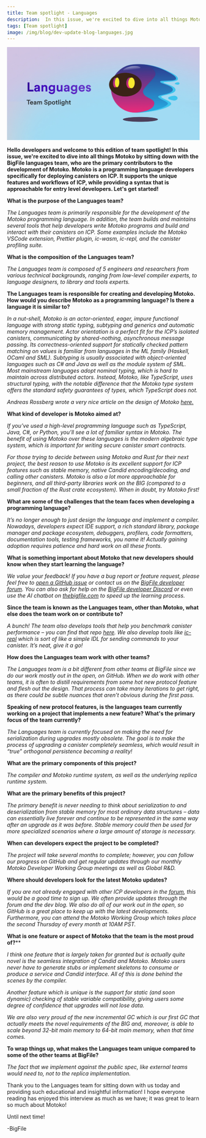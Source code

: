 ```yaml
---
title: Team spotlight - Languages
description:  In this issue, we're excited to dive into all things Motoko by sitting down with the BigFile languages team, who are the primary contributors to the development of Motoko.
tags: [Team spotlight]
image: /img/blog/dev-update-blog-languages.jpg
---
```


![Languages team spotlight](../../static/img/blog/dev-update-blog-languages.jpg)

**Hello developers and welcome to this edition of team spotlight! In this issue, we're excited to dive into all things Motoko by sitting down with the BigFile languages team, who are the primary contributors to the development of Motoko. Motoko is a programming language developers specifically for deploying canisters on ICP. It supports the unique features and workflows of ICP, while providing a syntax that is approachable for entry level developers. Let's get started!**

**What is the purpose of the Languages team?** 

*The Languages team is primarily responsible for the development of the Motoko programming language. In addition, the team builds and maintains several tools that help developers write Motoko programs and build and interact with their canisters on ICP. Some examples include the Motoko VSCode extension, Prettier plugin, ic-wasm, ic-repl, and the canister profiling suite.*
 
**What is the composition of the Languages team?**

*The Languages team is composed of 5 engineers and researchers from various technical backgrounds, ranging from low-level compiler experts, to language designers, to library and tools experts.*

**The Languages team is responsible for creating and developing Motoko. How would you describe Motoko as a programming language? Is there a language it is similar to?**

*In a nut-shell, Motoko is an actor-oriented, eager, impure functional language with strong static typing, subtyping and generics and automatic memory management. Actor orientation is a perfect fit for the ICP’s isolated canisters, communicating by shared-nothing, asynchronous message passing. Its correctness-oriented support for statically checked pattern matching on values is familiar from languages in the ML family (Haskell, OCaml and SML). Subtyping is usually associated with object-oriented languages such as C# and Java as well as the module system of SML. Most mainstream languages adopt nominal typing, which  is hard to maintain across distributed actors. Instead, Motoko, like TypeScript, uses structural typing, with the notable difference that the Motoko type system offers the standard safety guarantees of types, which TypeScript does not.*

*Andreas Rossberg wrote a very nice article on the design of Motoko [here.](https://stackoverflow.blog/2020/08/24/motoko-the-language-that-turns-the-web-into-a-computer)*

**What kind of developer is Motoko aimed at?**

*If you’ve used a high-level programming language such as TypeScript, Java, C#, or Python, you’ll see a lot of familiar syntax in Motoko. The benefit of using Motoko over these languages is the modern algebraic type system, which is important for writing secure canister smart contracts.*

*For those trying to decide between using Motoko and Rust for their next project, the best reason to use Motoko is its excellent support for ICP features such as stable memory, native Candid encoding/decoding, and calling other canisters. Motoko is also a lot more approachable for beginners, and all third-party libraries work on the BIG (compared to a small fraction of the Rust crate ecosystem). When in doubt, try Motoko first!*

**What are some of the challenges that the team faces when developing a programming language?**

*It’s no longer enough to just design the language and implement a compiler. Nowadays, developers expect IDE support, a rich standard library, package manager and package ecosystem, debuggers, profilers, code formatters, documentation tools, testing frameworks, you name it! Actually gaining adoption requires patience and hard work on all these fronts.*

**What is something important about Motoko that new developers should know when they start learning the language?**

*We value your feedback! If you have a bug report or feature request, please feel free to [open a GitHub issue](https://github.com/thebigfilecom/motoko/issues/new) or contact us on the [BigFile developer forum](https://forum.thebigfile.com/). You can also ask for help on the [BigFile developer Discord](https://discord.gg/nyTAmMntqp) or even use the AI chatbot on [thebigfile.com](https://thebigfile.com/) to speed up the learning process.*

**Since the team is known as the Languages team, other than Motoko, what else does the team work on or contribute to?**

*A bunch! The team also develops tools that help you benchmark canister performance – you can find that repo [here](https://github.com/dfinity/canister-profiling). We also develop tools like [ic-repl](https://github.com/dfinity/ic-repl) which is sort of like a simple IDL for sending commands to your canister. It’s neat, give it a go!*

**How does the Languages team work with other teams?**

*The Languages team is a bit different from other teams at BigFile since we do our work mostly out in the open, on GitHub. When we do work with other teams, it is often to distill requirements from some hot new protocol feature and flesh out the design. That process can take many iterations to get right, as there could be subtle nuances that aren’t obvious during the first pass.*

**Speaking of new protocol features, is the languages team currently working on a project that implements a new feature? What's the primary focus of the team currently?**

*The Languages team is currently focused on making the need for serialization during upgrades mostly obsolete. The goal is to make the process of upgrading a canister completely seamless, which would result in “true” orthogonal persistence becoming a reality!*

**What are the primary components of this project?**

*The compiler and Motoko runtime system, as well as the underlying replica runtime system.*

**What are the primary benefits of this project?**

*The primary benefit is never needing to think about serialization to and deserialization from stable memory for most ordinary data structures – data can essentially live forever and continue to be represented in the same way after an upgrade as it was before. Stable memory could then be used for more specialized scenarios where a large amount of storage is necessary.*

**When can developers expect the project to be completed?**

*The project will take several months to complete; however, you can follow our progress on GitHub and get regular updates through our monthly Motoko Developer Working Group meetings as well as Global R&D.*

**Where should developers look for the latest Motoko updates?**

*If you are not already engaged with other ICP developers in the [forum](https://forum.dfinity.org/), this would be a good time to sign up. We often provide updates through the forum and the dev blog. We also do all of our work out in the open, so GitHub is a great place to keep up with the latest developments. Furthermore, you can attend the Motoko Working Group which takes place the second Thursday of every month at 10AM PST.*

**What is one feature or aspect of Motoko that the team is the most proud of?****

*I think one feature that is largely taken for granted but is actually quite novel is the seamless integration of Candid and Motoko. Motoko users never have to generate stubs or implement skeletons to consume or produce a service and Candid interface. All of this is done behind the scenes by the compiler.*

*Another feature which is unique is the support for static (and soon dynamic) checking of stable variable compatibility, giving users some degree of confidence that upgrades will not lose data.*

*We are also very proud of the new incremental GC which is our first GC that actually meets the novel requirements of the BIG and, moreover, is able to scale beyond 32-bit main memory to 64-bit main memory, when that time comes.*

**To wrap things up, what makes the Languages team unique compared to some of the other teams at BigFile?**

*The fact that we implement against the public spec, like external teams would need to, not to the replica implementation.*

Thank you to the Languages team for sitting down with us today and providing such educational and insightful information! I hope everyone reading has enjoyed this interview as much as we have; it was great to learn so much about Motoko!

Until next time!

-BigFile

